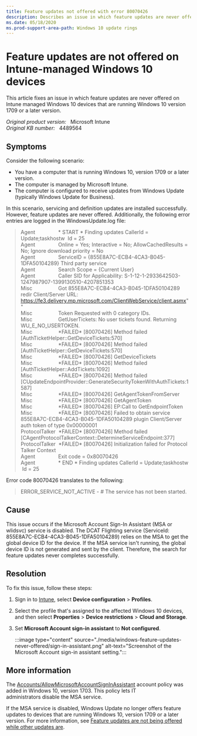 ```yaml
---
title: Feature updates not offered with error 80070426
description: Describes an issue in which feature updates are never offered on Intune managed Windows 10 devices that run Windows 10 version 1709 or a later version.
ms.date: 05/18/2020
ms.prod-support-area-path: Windows 10 update rings
---
```

# Feature updates are not offered on Intune-managed Windows 10 devices

This article fixes an issue in which feature updates are never offered on Intune managed Windows 10 devices that are running Windows 10 version 1709 or a later version.

_Original product version:_ &nbsp; Microsoft Intune  
_Original KB number:_ &nbsp; 4489564

## Symptoms

Consider the following scenario:

- You have a computer that is running Windows 10, version 1709 or a later version.
- The computer is managed by Microsoft Intune.
- The computer is configured to receive updates from Windows Update (typically Windows Update for Business).

In this scenario, servicing and definition updates are installed successfully. However, feature updates are never offered. Additionally, the following error entries are logged in the WindowsUpdate.log file:

> Agent                * START * Finding updates CallerId = Update;taskhostw  Id = 25  
> Agent                Online = Yes; Interactive = No; AllowCachedResults = No; Ignore download priority = No  
> Agent                ServiceID = {855E8A7C-ECB4-4CA3-B045-1DFA50104289} Third party service  
> Agent                Search Scope = {Current User}  
> Agent                Caller SID for Applicability: S-1-12-1-2933642503-1247987907-1399130510-4207851353  
> Misc                  Got 855E8A7C-ECB4-4CA3-B045-1DFA50104289 redir Client/Server URL: <https://fe3.delivery.mp.microsoft.com/ClientWebService/client.asmx>""  
> Misc                  Token Requested with 0 category IDs.  
> Misc                  GetUserTickets: No user tickets found. Returning WU_E_NO_USERTOKEN.  
> Misc                  \*FAILED* [80070426] Method failed [AuthTicketHelper::GetDeviceTickets:570]  
> Misc                  \*FAILED* [80070426] Method failed [AuthTicketHelper::GetDeviceTickets:570]  
> Misc                  \*FAILED* [80070426] GetDeviceTickets  
> Misc                  \*FAILED* [80070426] Method failed [AuthTicketHelper::AddTickets:1092]  
> Misc                  \*FAILED* [80070426] Method failed [CUpdateEndpointProvider::GenerateSecurityTokenWithAuthTickets:1587]  
> Misc                  \*FAILED* [80070426] GetAgentTokenFromServer  
> Misc                  \*FAILED* [80070426] GetAgentToken  
> Misc                  \*FAILED* [80070426] EP:Call to GetEndpointToken  
> Misc                  \*FAILED* [80070426] Failed to obtain service 855E8A7C-ECB4-4CA3-B045-1DFA50104289 plugin Client/Server auth token of type 0x00000001  
> ProtocolTalker  \*FAILED* [80070426] Method failed [CAgentProtocolTalkerContext::DetermineServiceEndpoint:377]  
> ProtocolTalker  \*FAILED* [80070426] Initialization failed for Protocol Talker Context  
> Agent                Exit code = 0x80070426  
> Agent                * END * Finding updates CallerId = Update;taskhostw  Id = 25

Error code 80070426 translates to the following:

> ERROR_SERVICE_NOT_ACTIVE - # The service has not been started.

## Cause

This issue occurs if the Microsoft Account Sign-In Assistant (MSA or wlidsvc) service is disabled. The DCAT Flighting service (ServiceId: 855E8A7C-ECB4-4CA3-B045-1DFA50104289) relies on the MSA to get the global device ID for the device. If the MSA service isn't running, the global device ID is not generated and sent by the client. Therefore, the search for feature updates never completes successfully.

## Resolution

To fix this issue, follow these steps:

1. Sign in to [Intune](https://go.microsoft.com/fwlink/?linkid=2090973), select **Device configuration** > **Profiles**.
2. Select the profile that's assigned to the affected Windows 10 devices, and then select **Properties** > **Device restrictions** > **Cloud and Storage**.
3. Set **Microsoft Account sign-in assistant** to **Not configured**.

   :::image type="content" source="./media/windows-feature-updates-never-offered/sign-in-assistant.png" alt-text="Screenshot of the Microsoft Account sign-in assistant setting.":::

## More information

The [Accounts/AllowMicrosoftAccountSignInAssistant](/windows/client-management/mdm/policy-csp-accounts#accounts-allowmicrosoftaccountsigninassistant) account policy was added in Windows 10, version 1703. This policy lets IT administrators disable the MSA service.

If the MSA service is disabled, Windows Update no longer offers feature updates to devices that are running Windows 10, version 1709 or a later version. For more information, see [Feature updates are not being offered while other updates are](/windows/deployment/update/windows-update-troubleshooting#feature-updates-are-not-being-offered-while-other-updates-are).
